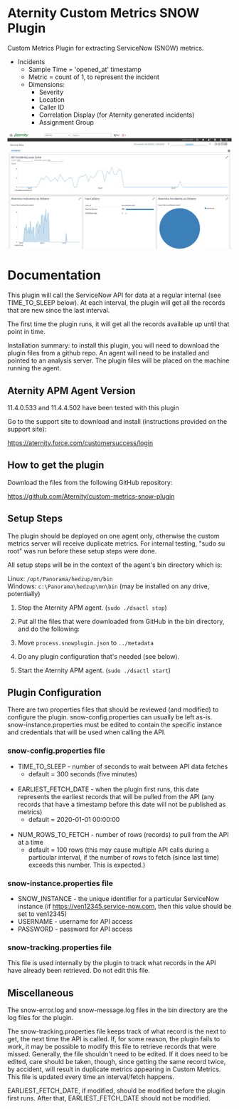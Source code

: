 # Aternity Custom Metrics SNOW Plugin
Custom Metrics Plugin for extracting ServiceNow (SNOW) metrics.

* Incidents
    * Sample Time = 'opened_at' timestamp
    * Metric = count of 1, to represent the incident
    * Dimensions:
        * Severity
        * Location
        * Caller ID
        * Correlation Display (for Aternity generated incidents)
        * Assignment Group


![alt text](screenshot.png "Sample Screenshot")

# Documentation
This plugin will call the ServiceNow API for data at a regular internal (see TIME_TO_SLEEP below). At each interval, the plugin
will get all the records that are new since the last interval.

The first time the plugin runs, it will get all the records available up until that point in time.

Installation summary: to install this plugin, you will need to download the plugin files from a github repo. An agent will need to be installed and
pointed to an analysis server. The plugin files will be placed on the machine running the agent.

## Aternity APM Agent Version
11.4.0.533 and 11.4.4.502 have been tested with this plugin

Go to the support site to download and install (instructions provided on the support site):

<https://aternity.force.com/customersuccess/login>

## How to get the plugin
Download the files from the following GitHub repository:

<https://github.com/Aternity/custom-metrics-snow-plugin>

## Setup Steps
The plugin should be deployed on one agent only, otherwise the custom metrics server will receive duplicate metrics. For internal testing,
"sudo su root" was run before these setup steps were done.

All setup steps will be in the context of the agent's bin directory which is:

Linux: `/opt/Panorama/hedzup/mn/bin`   
Windows: `c:\Panorama\hedzup\mn\bin` (may be installed on any drive, potentially)   

1) Stop the Aternity APM agent. (`sudo ./dsactl stop`)

2) Put all the files that were downloaded from GitHub in the bin directory, and do the following:
 
3) Move `process.snowplugin.json` to `../metadata`   

4) Do any plugin configuration that's needed (see below).

5) Start the Aternity APM agent. (`sudo ./dsactl start`)

## Plugin Configuration
There are two properties files that should be reviewed (and modified) to configure the plugin. snow-config.properties can usually be left as-is.
snow-instance.properties must be edited to contain the specific instance and credentials that will be used when calling the API.

### snow-config.properties file
* TIME_TO_SLEEP - number of seconds to wait between API data fetches
    * default = 300 seconds (five minutes)
	<br/><br/>
* EARLIEST_FETCH_DATE - when the plugin first runs, this date represents the earliest records that will be pulled from the API (any records
  that have a timestamp before this date will not be published as metrics)
    * default = 2020-01-01 00:00:00
    <br/>
* NUM_ROWS_TO_FETCH - number of rows (records) to pull from the API at a time
    * default = 100 rows (this may cause multiple API calls during a particular interval, if the number of rows to fetch (since last time) 
    exceeds this number. This is expected.) 

### snow-instance.properties file
* SNOW_INSTANCE - the unique identifier for a particular ServiceNow instance (if https://ven12345.service-now.com, then this value should be set to ven12345)
* USERNAME - username for API access 
* PASSWORD - password for API access

### snow-tracking.properties file
This file is used internally by the plugin to track what records in the API have already been retrieved. Do not edit this file.

## Miscellaneous
The snow-error.log and snow-message.log files in the bin directory are the log files for the plugin.

The snow-tracking.properties file keeps track of what record is the next to get, the next time the API is called. If, for some reason, the
plugin fails to work, it may be possible to modify this file to retrieve records that were missed. Generally, the file shouldn't need to 
be edited. If it does need to be edited, care should be taken, though, since getting the same record twice, by accident, will result in 
duplicate metrics appearing in Custom Metrics. This file is updated every time an interval/fetch happens.

EARLIEST_FETCH_DATE, if modified, should be modified before the plugin first runs. After that, EARLIEST_FETCH_DATE should not be modified.
